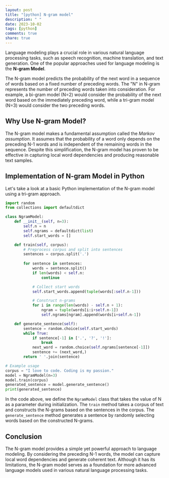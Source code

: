 ```yaml
---
layout: post
title: "[python] N-gram model"
description: " "
date: 2023-10-02
tags: [python]
comments: true
share: true
---
```


Language modeling plays a crucial role in various natural language processing tasks, such as speech recognition, machine translation, and text generation. One of the popular approaches used for language modeling is the **N-gram Model**.

The N-gram model predicts the probability of the next word in a sequence of words based on a fixed number of preceding words. The "N" in N-gram represents the number of preceding words taken into consideration. For example, a bi-gram model (N=2) would consider the probability of the next word based on the immediately preceding word, while a tri-gram model (N=3) would consider the two preceding words.

## Why Use N-gram Model?

The N-gram model makes a fundamental assumption called the *Markov assumption*. It assumes that the probability of a word only depends on the preceding N-1 words and is independent of the remaining words in the sequence. Despite this simplification, the N-gram model has proven to be effective in capturing local word dependencies and producing reasonable text samples.

## Implementation of N-gram Model in Python

Let's take a look at a basic Python implementation of the N-gram model using a tri-gram approach.

```python
import random
from collections import defaultdict

class NgramModel:
    def __init__(self, n=3):
        self.n = n
        self.ngrams = defaultdict(list)
        self.start_words = []

    def train(self, corpus):
        # Preprocess corpus and split into sentences
        sentences = corpus.split('.')
        
        for sentence in sentences:
            words = sentence.split()
            if len(words) < self.n:
                continue

            # Collect start words
            self.start_words.append(tuple(words[:self.n-1]))

            # Construct n-grams
            for i in range(len(words) - self.n + 1):
                ngram = tuple(words[i:i+self.n-1])
                self.ngrams[ngram].append(words[i+self.n-1])

    def generate_sentence(self):
        sentence = random.choice(self.start_words)
        while True:
            if sentence[-1] in ['.', '?', '!']:
                break
            next_word = random.choice(self.ngrams[sentence[-1]])
            sentence += (next_word,)
        return ' '.join(sentence)

# Example usage
corpus = "I love to code. Coding is my passion."
model = NgramModel(n=3)
model.train(corpus)
generated_sentence = model.generate_sentence()
print(generated_sentence)
```

In the code above, we define the `NgramModel` class that takes the value of N as a parameter during initialization. The `train` method takes a corpus of text and constructs the N-grams based on the sentences in the corpus. The `generate_sentence` method generates a sentence by randomly selecting words based on the constructed N-grams.

## Conclusion

The N-gram model provides a simple yet powerful approach to language modeling. By considering the preceding N-1 words, the model can capture local word dependencies and generate coherent text. Although it has its limitations, the N-gram model serves as a foundation for more advanced language models used in various natural language processing tasks.